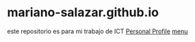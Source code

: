 # mariano-salazar.github.io
este repositorio es para mi trabajo de ICT
[Personal Profile](PersonalProfile.html)
[menu](menu.html)
